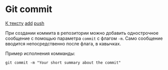 # Git commit

[К тексту](readme.md) [add](readme.md) [push](push.md)

При создании коммита в репозитории можно добавить однострочное сообщение с помощью параметра `commit` с флагом `-m`. Само сообщение вводится непосредственно после флага, в кавычках.


Пример исполнения комманды:

```git commit -m "Your short summary about the commit"```
